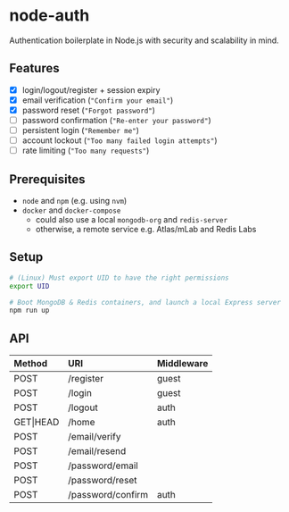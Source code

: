 # node-auth

Authentication boilerplate in Node.js with security and scalability in mind.

## Features

- [x] login/logout/register + session expiry
- [x] email verification (`"Confirm your email"`)
- [x] password reset (`"Forgot password"`)
- [ ] password confirmation (`"Re-enter your password"`)
- [ ] persistent login (`"Remember me"`)
- [ ] account lockout (`"Too many failed login attempts"`)
- [ ] rate limiting (`"Too many requests"`)

## Prerequisites

- `node` and `npm` (e.g. using `nvm`)
- `docker` and `docker-compose`
  - could also use a local `mongodb-org` and `redis-server`
  - otherwise, a remote service e.g. Atlas/mLab and Redis Labs

## Setup

```sh
# (Linux) Must export UID to have the right permissions
export UID

# Boot MongoDB & Redis containers, and launch a local Express server
npm run up
```

## API

Method    | URI               | Middleware
:-------- | :---------------- | :---------
POST      | /register         | guest
POST      | /login            | guest
POST      | /logout           | auth
GET\|HEAD | /home             | auth
POST      | /email/verify     |
POST      | /email/resend     |
POST      | /password/email   |
POST      | /password/reset   |
POST      | /password/confirm | auth
